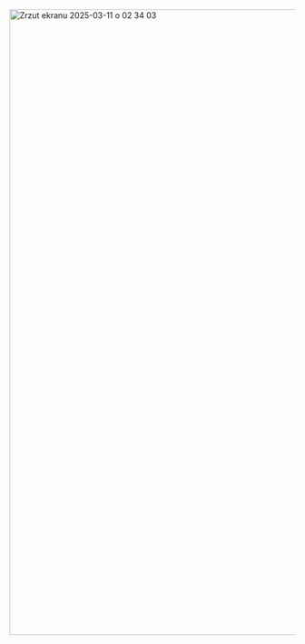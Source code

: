 <img width="1102" alt="Zrzut ekranu 2025-03-11 o 02 34 03" src="https://github.com/user-attachments/assets/c27962f0-99bf-4c06-8ac2-1291c49441e4" />
